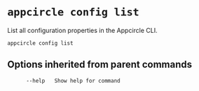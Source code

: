 # `appcircle config list`

List all configuration properties in the Appcircle CLI.

```plaintext
appcircle config list
```

## Options inherited from parent commands

```plaintext
      --help   Show help for command
```
